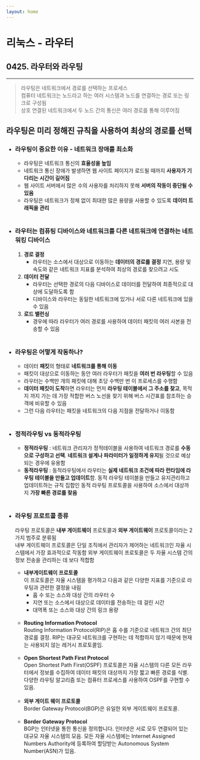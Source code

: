 ```yaml
---
layout: home
---
```


# __리눅스 - 라우터__
## __0425. 라우터와 라우팅__ 
<hr/>   

> 라우팅은 네트워크에서 경로를 선택하는 프로세스   
컴퓨터 네트워크는 노드라고 하는 여러 시스템과 노드를 연결하는 경로 또는 링크로 구성됨   
상호 연결된 네트워크에서 두 노드 간의 통신은 여러 경로를 통해 이루어짐   

## 라우팅은 미리 정해진 규칙을 사용하여 **최상의 경로를 선택**
   
- ### 라우팅이 중요한 이유 - 네트워크 장애를 최소화
    - 라우팅은 네트워크 통신의 **효율성을 높임**
    - 네트워크 통신 장애가 발생하면 웹 사이트 페이지가 로드될 때까지 **사용자가 기다리는 시간이 길어짐**
    - 웹 사이트 서버에서 많은 수의 사용자를 처리하지 못해 **서버의 작동이 중단될 수 있음**
    - 라우팅은 네트워크가 정체 없이 최대한 많은 용량을 사용할 수 있도록 **데이터 트래픽을 관리**<br/><br/>
- ### **라우터**는 컴퓨팅 디바이스와 네트워크를 다른 네트워크에 연결하는 네트워킹 디바이스
    1. **경로 결정**
        - 라우터는 소스에서 대상으로 이동하는 **데이터의 경로를 결정** 지연, 용량 및 속도와 같은 네트워크 지표를 분석하여 최상의 경로를 찾으려고 시도
    2. **데이터 전달**
        - 라우터는 선택한 경로의 다음 디바이스로 데이터를 전달하여 최종적으로 대상에 도달하도록 함
        - 디바이스와 라우터는 동일한 네트워크에 있거나 서로 다른 네트워크에 있을 수 있음
    3. **로드 밸런싱**
        - 경우에 따라 라우터가 여러 경로를 사용하여 데이터 패킷의 여러 사본을 전송할 수 있음<br/><br/>
- ### 라우팅은 어떻게 작동하나? 
    - 데이터 **패킷**의 형태로 **네트워크를 통해 이동**
    - 패킷이 대상으로 이동하는 동안 여러 라우터가 패킷을 **여러 번 라우팅**할 수 있음
    - 라우터는 수백만 개의 패킷에 대해 초당 수백만 번 이 프로세스를 수행함
    - **데이터 패킷이 도착**하면 라우터는 먼저 **라우팅 테이블에서 그 주소를 찾고**, 목적지 까지 가는 데 가장 적합한 버스 노선을 찾기 위해 버스 시간표를 참조하는 승객에 비유할 수 있음
    - 그런 다음 라우터는 패킷을 네트워크의 다음 지점을 전달하거나 이동함<br/><br/>
- ### 정적라우팅 vs 동적라우팅
    - **정적라우팅** : 네트워크 관리자가 정적테이블을 사용하여 네트워크 경로를 **수동으로 구성하고 선택**. **네트워크 설계나 파라미터가 일정하게 유지**될 것으로 예상되는 경우에 유용함
    - **동적라우팅** : 동적라우팅에서 라우터는 **실제 네트워크 조건에 따라 런타임에 라우팅 테이블을 만들고 업데이트**함. 동적 라우팅 테이블을 만들고 유지관리하고 업데이트하는 규칙 집합인 동적 라우팅 프로토콜을 사용하여 소스에서 대상까지 **가장 빠른 경로를 찾음**<br/><br/>

- ### 라우팅 프로트콜 종류
    라우팅 프로토콜은 **내부 게이트웨이** 프로토콜과 **외부 게이트웨이** 프로토콜이라는 2가지 범주로 분류됨   
    내부 게이트웨이 프로토콜은 단일 조직에서 관리자가 제어하는 네트워크인 자율 시스템에서 가장 효과적으로 작동함
    외부 게이트웨이 프로토콜은 두 자율 시스템 간의 정보 전송을 관리하는 데 보다 적합함
    - **내부게이트웨이 프로토콜**   
        이 프로토콜은 자율 시스템을 평가하고 다음과 같은 다양한 지표를 기준으로 라우팅과 관련한 결정을 내림
        - 홉 수 또는 소스와 대상 간의 라우터 수
        - 지연 또는 소스에서 대상으로 데이터를 전송하는 데 걸린 시간
        - 대역폭 또는 소스와 대상 간의 링크 용량<br/><br/>
    - **Routing Information Protocol**   
        Routing Information Protocol(RIP)은 홉 수를 기준으로 네트워크 간의 최단 경로를 결정. RIP는 대규모 네트워크를 구현하는 데 적합하지 않기 때문에 현재는 사용되지 않는 레거시 프로토콜임.<br/><br/>
    - **Open Shortest Path First Protocol**   
        Open Shortest Path First(OSPF) 프로토콜은 자율 시스템의 다른 모든 라우터에서 정보를 수집하여 데이터 패킷의 대상까지 가장 짧고 빠른 경로를 식별. 다양한 라우팅 알고리즘 또는 컴퓨터 프로세스를 사용하여 OSPF를 구현할 수 있음.<br/><br/>
    - **외부 게이트 웨이 프로토콜**   
        Border Gateway Protocol(BGP)은 유일한 외부 게이트웨이 프로토콜.<br/><br/>
    - **Border Gateway Protocol**   
        BGP는 인터넷을 통한 통신을 정의합니다. 인터넷은 서로 모두 연결되어 있는 대규모 자율 시스템의 모음. 모든 자율 시스템에는 Internet Assigned Numbers Authority에 등록하여 할당받는 Autonomous System Number(ASN)가 있음.<br/><br/>